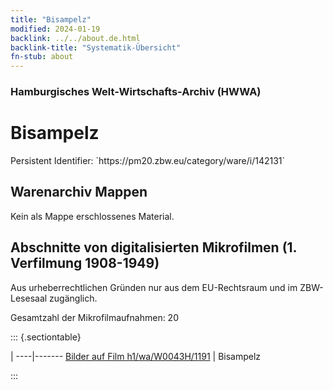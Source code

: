 ```yaml
---
title: "Bisampelz"
modified: 2024-01-19
backlink: ../../about.de.html
backlink-title: "Systematik-Übersicht"
fn-stub: about
---
```


### Hamburgisches Welt-Wirtschafts-Archiv (HWWA)

# Bisampelz

<div class="hint">Persistent Identifier: `https://pm20.zbw.eu/category/ware/i/142131`</div>







## Warenarchiv Mappen





Kein als Mappe erschlossenes Material.



<a id="filmsections" />

## Abschnitte von digitalisierten Mikrofilmen (1. Verfilmung 1908-1949)

<p>Aus urheberrechtlichen Gründen nur aus dem EU-Rechtsraum und im ZBW-Lesesaal zugänglich.</p>


<p>Gesamtzahl der Mikrofilmaufnahmen: 20</p>





::: {.sectiontable}

 | 
----|-------
<a class="btn" href="https://pm20.zbw.eu/film/h1/wa/W0043H/1191" rel="nofollow">Bilder auf Film h1/wa/W0043H/1191</a> | Bisampelz


:::
















